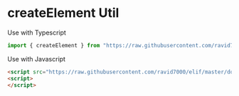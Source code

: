 # createElement Util
Use with Typescript
```js
import { createElement } from "https://raw.githubusercontent.com/ravid7000/elif/master/dom/createElement/mod.ts"

```

Use with Javascript
```html
<script src="https://raw.githubusercontent.com/ravid7000/elif/master/dom/createElement/script.js"></script>
<script>
</script>
```
